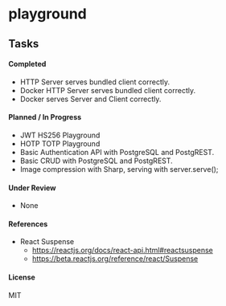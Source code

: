 # playground

## Tasks

#### Completed

- HTTP Server serves bundled client correctly.
- Docker HTTP Server serves bundled client correctly.
- Docker serves Server and Client correctly.

#### Planned / In Progress

- JWT HS256 Playground
- HOTP TOTP Playground
- Basic Authentication API with PostgreSQL and PostgREST.
- Basic CRUD with PostgreSQL and PostgREST.
- Image compression with Sharp, serving with server.serve();

#### Under Review

- None

#### References

- React Suspense
  - https://reactjs.org/docs/react-api.html#reactsuspense
  - https://beta.reactjs.org/reference/react/Suspense

#### License

MIT